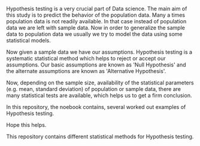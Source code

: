Hypothesis testing is a very crucial part of Data science. The main aim of this study is to predict the behavior of the population data. Many a times population data is not readily available. In that case instead of population data we are left with sample data. Now in order to generalize the sample data to population data we usually we try to model the data using some statistical models. 

Now given a sample data we have our assumptions. Hypothesis testing is a systematic statistical method which helps to reject or accept our assumptions. Our basic assumptions are known as 'Null Hypothesis' and the alternate assumptions are known as 'Alternative Hypothesis'. 

Now, depending on the sample size, availability of the statistical parameters (e.g. mean, standard deviation) of population or sample data, there are many statistical tests are available, which helps us to get a firm conclusion. 

In this repository, the noebook contains, several worked out examples of Hypothesis testing.  

Hope this helps. 


This repository contains different statistical methods for Hypothesis testing. 
